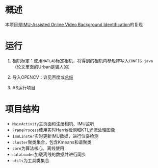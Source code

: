 # 概述

本项目是[IMU-Assisted Online Video Background Identification](https://ieeexplore.ieee.org/document/9802831)的复现

# 运行

1. 相机标定：使用`MATLAB`标定相机，将得到的相机内参矩阵写入`CONFIG.java`（论文里面的Urban是骗人的）

2. 导入OPENCV：详见百度或[总结](http://10.108.8.190:65433/Android%20Studio%20Giraffe%E5%AF%BC%E5%85%A5OpenCV.md)

3. AS运行项目

# 项目结构

- `MainActivity`主页面和注册相机、IMU监听
- `FrameProcess`使用实时Harris检测和KTL光流处理图像
- `ImuLinster`实时更新IMU数据，进行位姿检测
- `cluster`聚类集合，包含Kmeans和谱聚类
- `core`为算法核心，离线使用
- `dataLoader`加载离线的数据并进行同步
- `utils`为工具类集合
